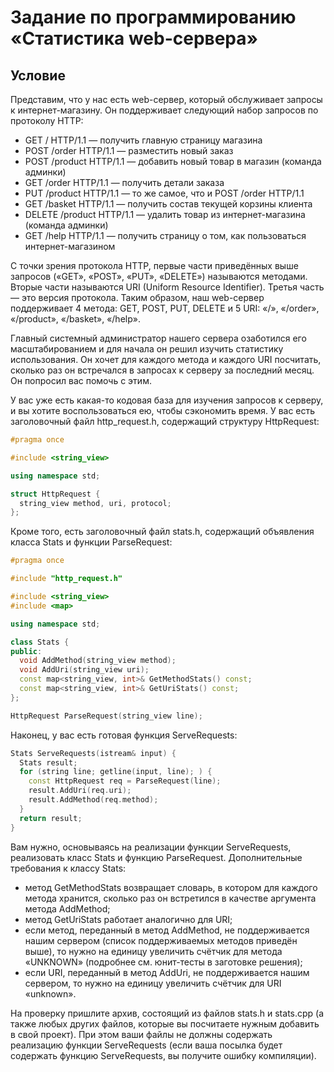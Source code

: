 # Задание по программированию «Статистика web-сервера»

## Условие ##

Представим, что у нас есть web-сервер, который обслуживает запросы к интернет-магазину. Он поддерживает следующий набор запросов по протоколу HTTP:
- GET / HTTP/1.1 — получить главную страницу магазина
- POST /order HTTP/1.1 — разместить новый заказ
- POST /product HTTP/1.1 — добавить новый товар в магазин (команда админки)
- GET /order HTTP/1.1 — получить детали заказа
- PUT /product HTTP/1.1 — то же самое, что и POST /order HTTP/1.1
- GET /basket HTTP/1.1 — получить состав текущей корзины клиента
- DELETE /product HTTP/1.1 — удалить товар из интернет-магазина (команда админки)
- GET /help HTTP/1.1 — получить страницу о том, как пользоваться интернет-магазином

С точки зрения протокола HTTP, первые части приведённых выше запросов («GET», «POST», «PUT», «DELETE») называются методами. Вторые части называются URI (Uniform Resource Identifier). Третья часть — это версия протокола. Таким образом, наш web-сервер поддерживает 4 метода: GET, POST, PUT, DELETE и 5 URI: «/», «/order», «/product», «/basket», «/help».

Главный системный администратор нашего сервера озаботился его масштабированием и для начала он решил изучить статистику использования. Он хочет для каждого метода и каждого URI посчитать, сколько раз он встречался в запросах к серверу за последний месяц. Он попросил вас помочь с этим.

У вас уже есть какая-то кодовая база для изучения запросов к серверу, и вы хотите воспользоваться ею, чтобы сэкономить время. У вас есть заголовочный файл http_request.h, содержащий структуру HttpRequest:
```cpp
#pragma once

#include <string_view>

using namespace std;

struct HttpRequest {
  string_view method, uri, protocol;
};
```

Кроме того, есть заголовочный файл stats.h, содержащий объявления класса Stats и функции ParseRequest:
```cpp
#pragma once

#include "http_request.h"

#include <string_view>
#include <map>

using namespace std;

class Stats {
public:
  void AddMethod(string_view method);
  void AddUri(string_view uri);
  const map<string_view, int>& GetMethodStats() const;
  const map<string_view, int>& GetUriStats() const;
};

HttpRequest ParseRequest(string_view line);
```

Наконец, у вас есть готовая функция ServeRequests:
```cpp
Stats ServeRequests(istream& input) {
  Stats result;
  for (string line; getline(input, line); ) {
    const HttpRequest req = ParseRequest(line);
    result.AddUri(req.uri);
    result.AddMethod(req.method);
  }
  return result;
}
```

Вам нужно, основываясь на реализации функции ServeRequests, реализовать класс Stats и функцию ParseRequest. Дополнительные требования к классу Stats:
- метод GetMethodStats возвращает словарь, в котором для каждого метода хранится, сколько раз он встретился в качестве аргумента метода AddMethod;
- метод GetUriStats работает аналогично для URI;
- если метод, переданный в метод AddMethod, не поддерживается нашим сервером (список поддерживаемых методов приведён выше), то нужно на единицу увеличить счётчик для метода «UNKNOWN» (подробнее см. юнит-тесты в заготовке решения);
- если URI, переданный в метод AddUri, не поддерживается нашим сервером, то нужно на единицу увеличить счётчик для URI «unknown».

На проверку пришлите архив, состоящий из файлов stats.h и stats.cpp (а также любых других файлов, которые вы посчитаете нужным добавить в свой проект). При этом ваши файлы не должны содержать реализацию функции ServeRequests (если ваша посылка будет содержать функцию ServeRequests, вы получите ошибку компиляции).

